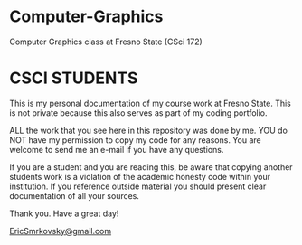 # Computer-Graphics
Computer Graphics class at Fresno State (CSci 172)

# CSCI STUDENTS

This is my personal documentation of my course work at Fresno State.
This is not private because this also serves as part of my coding portfolio.

ALL the work that you see here in this repository was done by me.
YOU do NOT have my permission to copy my code for any reasons.
You are welcome to send me an e-mail if you have any questions.

If you are a student and you are reading this, be aware that copying another
students work is a violation of the academic honesty code within your
institution. If you reference outside material you should present clear
documentation of all your sources.

Thank you.
Have a great day!

EricSmrkovsky@gmail.com 
